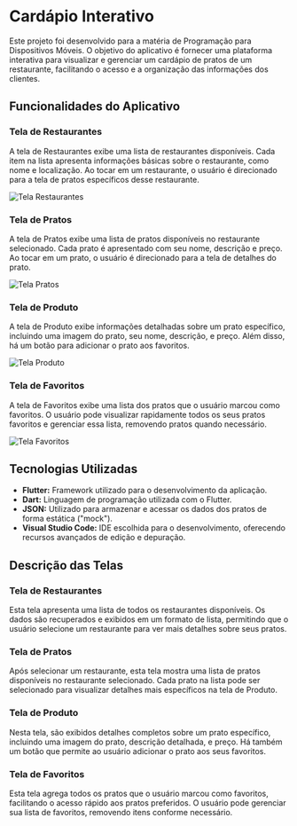 # Cardápio Interativo

Este projeto foi desenvolvido para a matéria de Programação para Dispositivos Móveis. O objetivo do aplicativo é fornecer uma plataforma interativa para visualizar e gerenciar um cardápio de pratos de um restaurante, facilitando o acesso e a organização das informações dos clientes.

## Funcionalidades do Aplicativo

### Tela de Restaurantes
A tela de Restaurantes exibe uma lista de restaurantes disponíveis. Cada item na lista apresenta informações básicas sobre o restaurante, como nome e localização. Ao tocar em um restaurante, o usuário é direcionado para a tela de pratos específicos desse restaurante.

![Tela Restaurantes](https://github.com/eduardolopesx02/Cardapio-Interativo-Trabalho-Mobile/assets/143762383/fb2220a3-8e17-4adc-bc7a-601857b16d90)

### Tela de Pratos
A tela de Pratos exibe uma lista de pratos disponíveis no restaurante selecionado. Cada prato é apresentado com seu nome, descrição e preço. Ao tocar em um prato, o usuário é direcionado para a tela de detalhes do prato.

![Tela Pratos](https://github.com/eduardolopesx02/Cardapio-Interativo-Trabalho-Mobile/assets/143762383/429a1550-92dc-43bf-9b5f-2c5d1827c82d)

### Tela de Produto
A tela de Produto exibe informações detalhadas sobre um prato específico, incluindo uma imagem do prato, seu nome, descrição, e preço. Além disso, há um botão para adicionar o prato aos favoritos.

![Tela Produto](https://github.com/eduardolopesx02/Cardapio-Interativo-Trabalho-Mobile/assets/143762383/c7c45f7d-b6b6-48cc-b239-6d8c7bc605fb)

### Tela de Favoritos
A tela de Favoritos exibe uma lista dos pratos que o usuário marcou como favoritos. O usuário pode visualizar rapidamente todos os seus pratos favoritos e gerenciar essa lista, removendo pratos quando necessário.

![Tela Favoritos](https://github.com/eduardolopesx02/Cardapio-Interativo-Trabalho-Mobile/assets/143762383/80dc1f97-65f8-4ed8-81da-bba0e9f2a77d)

## Tecnologias Utilizadas

- **Flutter:** Framework utilizado para o desenvolvimento da aplicação.
- **Dart:** Linguagem de programação utilizada com o Flutter.
- **JSON:** Utilizado para armazenar e acessar os dados dos pratos de forma estática ("mock").
- **Visual Studio Code:** IDE escolhida para o desenvolvimento, oferecendo recursos avançados de edição e depuração.

## Descrição das Telas

### Tela de Restaurantes
Esta tela apresenta uma lista de todos os restaurantes disponíveis. Os dados são recuperados e exibidos em um formato de lista, permitindo que o usuário selecione um restaurante para ver mais detalhes sobre seus pratos.

### Tela de Pratos
Após selecionar um restaurante, esta tela mostra uma lista de pratos disponíveis no restaurante selecionado. Cada prato na lista pode ser selecionado para visualizar detalhes mais específicos na tela de Produto.

### Tela de Produto
Nesta tela, são exibidos detalhes completos sobre um prato específico, incluindo uma imagem do prato, descrição detalhada, e preço. Há também um botão que permite ao usuário adicionar o prato aos seus favoritos.

### Tela de Favoritos
Esta tela agrega todos os pratos que o usuário marcou como favoritos, facilitando o acesso rápido aos pratos preferidos. O usuário pode gerenciar sua lista de favoritos, removendo itens conforme necessário.
